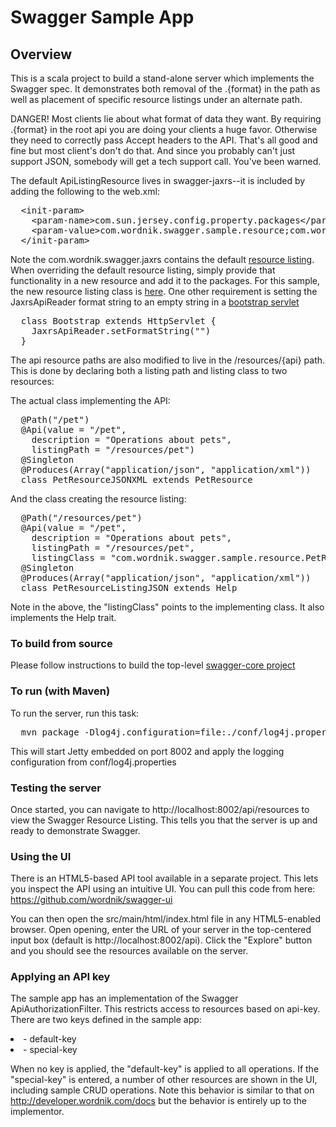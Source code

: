 # Swagger Sample App

## Overview
This is a scala project to build a stand-alone server which implements the Swagger spec.  It demonstrates both
removal of the .{format} in the path as well as placement of specific resource listings under an alternate path.

DANGER!  Most clients lie about what format of data they want.  By requiring .{format} in the root api you
are doing your clients a huge favor.  Otherwise they need to correctly pass Accept headers to the API.  That's 
all good and fine but most client's don't do that.  And since you probably can't just support JSON, somebody will
get a tech support call.  You've been warned.

The default ApiListingResource lives in swagger-jaxrs--it is included by adding the following to the web.xml:

<pre>
  &lt;init-param&gt;
    &lt;param-name&gt;com.sun.jersey.config.property.packages&lt;/param-name&gt;
    &lt;param-value&gt;com.wordnik.swagger.sample.resource;com.wordnik.swagger.jaxrs;&lt;/param-value&gt;
  &lt;/init-param&gt;
</pre>

Note the com.wordnik.swagger.jaxrs contains the default [resource listing](https://github.com/wordnik/swagger-core/blob/master/modules/swagger-jaxrs/src/main/scala/com/wordnik/swagger/jaxrs/ApiListing.scala).
When overriding the default resource listing, simply provide that functionality in a new resource and add it to
the packages.  For this sample, the new resource listing class is [here](https://github.com/wordnik/swagger-core/blob/master/samples/scala-alt-resource-listing/src/main/scala/com/wordnik/swagger/sample/resource/ApiListingResource.scala).
One other requirement is setting the JaxrsApiReader format string to an empty string in a [bootstrap servlet](https://github.com/wordnik/swagger-core/blob/master/samples/scala-alt-resource-listing/src/main/scala/com/wordnik/swagger/sample/Bootstrap.scala)


<pre>
  class Bootstrap extends HttpServlet {
    JaxrsApiReader.setFormatString("")
  }
</pre>

The api resource paths are also modified to live in the /resources/{api} path.  This is done by declaring both a 
listing path and listing class to two resources:

The actual class implementing the API:

<pre>
  @Path("/pet")
  @Api(value = "/pet",
    description = "Operations about pets",
    listingPath = "/resources/pet")
  @Singleton
  @Produces(Array("application/json", "application/xml"))
  class PetResourceJSONXML extends PetResource
</pre>

And the class creating the resource listing:

<pre>
  @Path("/resources/pet")
  @Api(value = "/pet",
    description = "Operations about pets",
    listingPath = "/resources/pet",
    listingClass = "com.wordnik.swagger.sample.resource.PetResourceJSONXML")
  @Singleton
  @Produces(Array("application/json", "application/xml"))
  class PetResourceListingJSON extends Help
</pre>

Note in the above, the "listingClass" points to the implementing class.  It also implements the Help trait.

### To build from source
Please follow instructions to build the top-level [swagger-core project](https://github.com/wordnik/swagger-core)

### To run (with Maven)
To run the server, run this task:
<pre>
  mvn package -Dlog4j.configuration=file:./conf/log4j.properties jetty:run
</pre>

This will start Jetty embedded on port 8002 and apply the logging configuration from conf/log4j.properties

### Testing the server
Once started, you can navigate to http://localhost:8002/api/resources to view the Swagger Resource Listing.
This tells you that the server is up and ready to demonstrate Swagger.

### Using the UI
There is an HTML5-based API tool available in a separate project.  This lets you inspect the API using an 
intuitive UI.  You can pull this code from here:  https://github.com/wordnik/swagger-ui

You can then open the src/main/html/index.html file in any HTML5-enabled browser.  Open opening, enter the
URL of your server in the top-centered input box (default is http://localhost:8002/api).  Click the "Explore" 
button and you should see the resources available on the server.

### Applying an API key
The sample app has an implementation of the Swagger ApiAuthorizationFilter.  This restricts access to resources
based on api-key.  There are two keys defined in the sample app:

<li>- default-key</li>

<li>- special-key</li>

When no key is applied, the "default-key" is applied to all operations.  If the "special-key" is entered, a
number of other resources are shown in the UI, including sample CRUD operations.  Note this behavior is similar
to that on http://developer.wordnik.com/docs but the behavior is entirely up to the implementor.